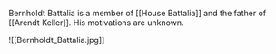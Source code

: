 Bernholdt Battalia is a member of [[House Battalia]] and the father of [[Arendt Keller]]. His motivations are unknown.

![[Bernholdt_Battalia.jpg]]